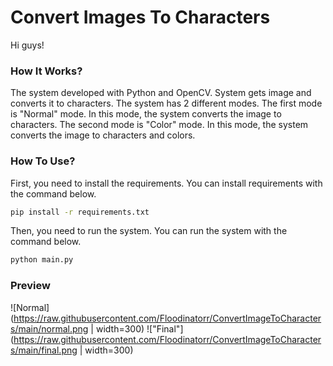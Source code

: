 # Convert Images To Characters

Hi guys!

### How It Works?

The system developed with Python and OpenCV. System gets image and converts it to characters. The system has 2 different modes. The first mode is "Normal" mode. In this mode, the system converts the image to characters. The second mode is "Color" mode. In this mode, the system converts the image to characters and colors.

### How To Use?

First, you need to install the requirements. You can install requirements with the command below.

```bash
pip install -r requirements.txt
```

Then, you need to run the system. You can run the system with the command below.

```bash
python main.py
```

### Preview

![Normal](https://raw.githubusercontent.com/Floodinatorr/ConvertImageToCharacters/main/normal.png | width=300) 
!["Final"](https://raw.githubusercontent.com/Floodinatorr/ConvertImageToCharacters/main/final.png | width=300)

